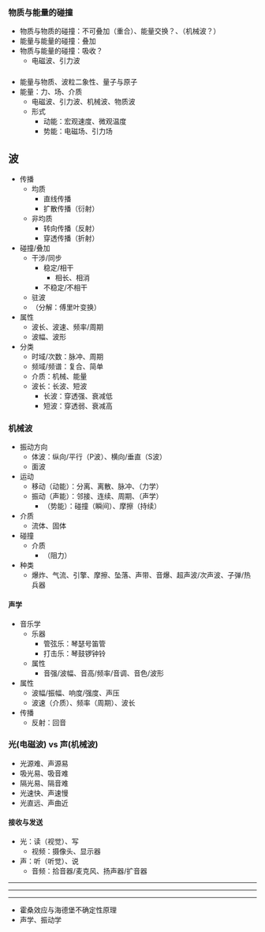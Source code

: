 ### 物质与能量的碰撞
- 物质与物质的碰撞：不可叠加（重合）、能量交换？、（机械波？）
- 能量与能量的碰撞：叠加
- 物质与能量的碰撞：吸收？
  - 电磁波、引力波

###
- 能量与物质、波粒二象性、量子与原子
- 能量：力、场、介质
  - 电磁波、引力波、机械波、物质波
  - 形式
    - 动能：宏观速度、微观温度
    - 势能：电磁场、引力场


## 波
- 传播
  - 均质
    - 直线传播
    - 扩散传播（衍射）
  - 非均质
    - 转向传播（反射）
    - 穿透传播（折射）
- 碰撞/叠加
  - 干涉/同步
    - 稳定/相干
      - 相长、相消
    - 不稳定/不相干
  - 驻波
  - （分解：傅里叶变换）
- 属性
  - 波长、波速、频率/周期
  - 波幅、波形
- 分类
  - 时域/次数：脉冲、周期
  - 频域/频谱：复合、简单
  - 介质：机械、能量
  - 波长：长波、短波
    - 长波：穿透强、衰减低
    - 短波：穿透弱、衰减高

### 机械波
- 振动方向
  - 体波：纵向/平行（P波）、横向/垂直（S波）
  - 面波
- 运动
  - 移动（动能）：分离、离散、脉冲、（力学）
  - 振动（声能）：邻接、连续、周期、（声学）
    - （势能）：碰撞（瞬间）、摩擦（持续）
- 介质
  - 流体、固体
- 碰撞
  - 介质
    - （阻力）
- 种类
  - 爆炸、气流、引擎、摩擦、坠落、声带、音爆、超声波/次声波、子弹/热兵器

#### 声学
- 音乐学
  - 乐器
    - 管弦乐：琴瑟号笛管
    - 打击乐：琴鼓锣钟铃
  - 属性
    - 音强/波幅、音高/频率/音调、音色/波形
- 属性
  - 波幅/振幅、响度/强度、声压
  - 波速（介质）、频率（周期）、波长
- 传播
  - 反射：回音

### 光(电磁波) vs 声(机械波)
- 光源难、声源易
- 吸光易、吸音难
- 隔光易、隔音难
- 光速快、声速慢
- 光直远、声曲近
#### 接收与发送
- 光：读（视觉）、写
  - 视频：摄像头、显示器
- 声：听（听觉）、说
  - 音频：拾音器/麦克风、扬声器/扩音器

---
---
---
- 霍桑效应与海德堡不确定性原理
- 声学、振动学

